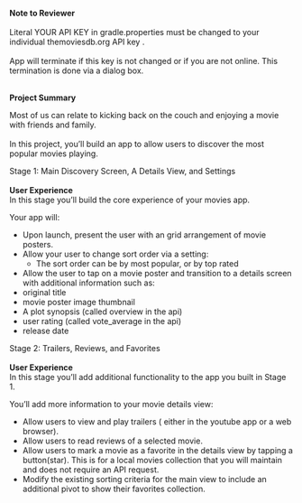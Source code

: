 <b>Note to Reviewer</b><br><br>
Literal YOUR API KEY in gradle.properties must be changed to your individual themoviesdb.org API key .<br>
<br>
App will terminate if this key is not changed or if you are not online. This termination is done via a dialog box.<br>

<br>
<b>Project Summary</b>

Most of us can relate to kicking back on the couch and enjoying a movie with friends and family. <br><br>
In this project, you’ll build an app to allow users to discover the most popular movies playing.

Stage 1:  Main Discovery Screen, A Details View, and Settings<br><br>
<b>User Experience</b><br>
In this stage you’ll build the core experience of your movies app.

Your app will:

* Upon launch, present the user with an grid arrangement of movie posters.
* Allow your user to change sort order via a setting:<br>
  * The sort order can be by most popular, or by top rated
* Allow the user to tap on a movie poster and transition to a details screen with additional information such as:<br>
* original title
* movie poster image thumbnail
* A plot synopsis (called overview in the api)
* user rating (called vote_average in the api)
* release date

Stage 2: Trailers, Reviews, and Favorites<br><br>
<b>User Experience</b><br>
In this stage you’ll add additional functionality to the app you built in Stage 1.

You’ll add more information to your movie details view:

* Allow users to view and play trailers ( either in the youtube app or a web browser).
* Allow users to read reviews of a selected movie.
* Allow users to mark a movie as a favorite in the details view by tapping a button(star). This is for a local movies collection that you will maintain and does not require an API request.
* Modify the existing sorting criteria for the main view to include an additional pivot to show their favorites collection.

